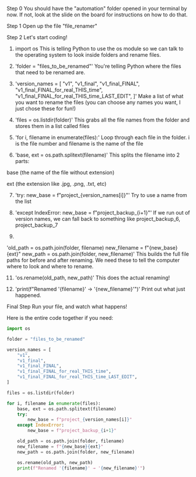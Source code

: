 Step 0
You should have the "automation" folder opened in your terminal by now. If not, look at the slide on the board for instructions on how to do that.

Step 1
Open up the file "file_renamer"

Step 2
Let's start coding!

1) import os
This is telling Python to use the os module so we can talk to the operating system to look inside folders and rename files.

2) 'folder = "files_to_be_renamed"'
You're telling Python where the files that need to be renamed are.

3) 'version_names = [
    "v1",
    "v1_final",
    "v1_final_FINAL",
    "v1_final_FINAL_for_real_THIS_time",
    "v1_final_FINAL_for_real_THIS_time_LAST_EDIT",
]'
Make a list of what you want to rename the files (you can choose any names you want, I just chose these for fun!)

4) 'files = os.listdir(folder)'
This grabs all the file names from the folder and stores them in a list called files

5) 'for i, filename in enumerate(files):'
Loop through each file in the folder. i is the file number and filename is the name of the file

6) 'base, ext = os.path.splitext(filename)'
This splits the filename into 2 parts:

base (the name of the file without extension)

ext (the extension like .jpg, .png, .txt, etc)

7) 'try:
    new_base = f"project_{version_names[i]}"'
Try to use a name from the list

8) 'except IndexError:
    new_base = f"project_backup_{i+1}"'
If we run out of version names, we can fall back to something like project_backup_6, project_backup_7

9)
'old_path = os.path.join(folder, filename)
new_filename = f"{new_base}{ext}"
new_path = os.path.join(folder, new_filename)'
This builds the full file paths for before and after renaming. We need these to tell the computer where to look and where to rename.

11) 'os.rename(old_path, new_path)'
This does the actual renaming!

12) 'print(f"Renamed '{filename}' → '{new_filename}'")'
Print out what just happened.

Final Step
Run your file, and watch what happens!

Here is the entire code together if you need:
```python
import os

folder = "files_to_be_renamed" 

version_names = [
    "v1",
    "v1_final",
    "v1_final_FINAL",
    "v1_final_FINAL_for_real_THIS_time",
    "v1_final_FINAL_for_real_THIS_time_LAST_EDIT",
]

files = os.listdir(folder)

for i, filename in enumerate(files):
    base, ext = os.path.splitext(filename)
    try:
        new_base = f"project_{version_names[i]}"
    except IndexError:
        new_base = f"project_backup_{i+1}"

    old_path = os.path.join(folder, filename)
    new_filename = f"{new_base}{ext}"
    new_path = os.path.join(folder, new_filename)

    os.rename(old_path, new_path)
    print(f"Renamed '{filename}' → '{new_filename}'")
```

    
